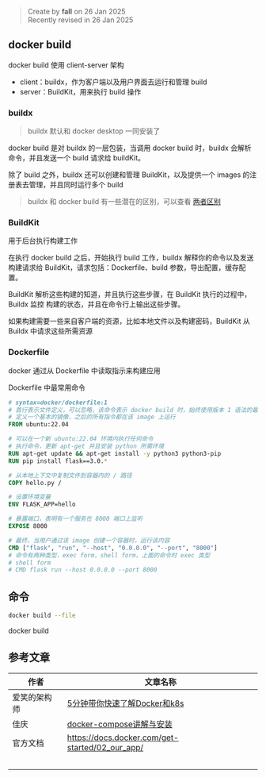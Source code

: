 > Create by **fall** on 26 Jan 2025<br/>
> Recently revised in 26 Jan 2025

## docker build

docker build 使用 client-server 架构

- client：buildx，作为客户端以及用户界面去运行和管理 build
- server：BuildKit，用来执行 build 操作

### buildx

> buildx 默认和 docker desktop 一同安装了

docker build 是对 buildx 的一层包装，当调用 docker build 时，buildx 会解析命令，并且发送一个 build 请求给 buildKit。

除了 build 之外，buildx 还可以创建和管理 BuildKit，以及提供一个 images 的注册表去管理，并且同时运行多个 build

> buildx 和 docker build 有一些潜在的区别，可以查看 [两者区别](https://docs.docker.com/build/builders/#difference-between-docker-build-and-docker-buildx-build)

### BuildKit

用于后台执行构建工作

在执行 docker build 之后，开始执行 build 工作，buildx 解释你的命令以及发送构建请求给 BuildKit，请求包括：Dockerfile、build 参数，导出配置，缓存配置。

BuildKit 解析这些构建的知道，并且执行这些步骤，在 BuildKit 执行的过程中，Buildx 监控 构建的状态，并且在命令行上输出这些步骤。

如果构建需要一些来自客户端的资源，比如本地文件以及构建密码，BuildKit 从 Buildx 中请求这些所需资源

### Dockerfile

docker 通过从 Dockerfile 中读取指示来构建应用

Dockerfile 中最常用命令

```dockerfile
# syntax=docker/dockerfile:1
# 首行表示文件定义，可以忽略，该命令表示 docker build 时，始终使用版本 1 语法的最新版本
# 定义一个基本的镜像，之后的所有指令都在该 image 上运行
FROM ubuntu:22.04

# 可以在一个新 ubuntu:22.04 环境内执行任何命令
# 执行命令，更新 apt-get 并且安装 python 所需环境
RUN apt-get update && apt-get install -y python3 python3-pip
RUN pip install flask==3.0.*

# 从本地上下文中复制文件到容器内的 / 路径
COPY hello.py /

# 设置环境变量
ENV FLASK_APP=hello

# 暴露端口，表明有一个服务在 8000 端口上监听
EXPOSE 8000

# 最终，当用户通过该 image 创建一个容器时，运行该内容
CMD ["flask", "run", "--host", "0.0.0.0", "--port", "8000"]
# 命令有两种类型，exec form，shell form，上面的命令时 exec 类型
# shell form
# CMD flask run --host 0.0.0.0 --port 8000
```





## 命令

```bash
docker build --file
```



docker build 

## 参考文章

| 作者         | 文章名称                                                     |
| ------------ | ------------------------------------------------------------ |
| 爱笑的架构师 | [5分钟带你快速了解Docker和k8s](https://juejin.cn/post/6913568633813729294) |
| 佳庆         | [docker-compose讲解与安装](https://juejin.cn/post/7220730324752859195) |
| 官方文档     | https://docs.docker.com/get-started/02_our_app/              |
|              |                                                              |
|              |                                                              |
|              |                                                              |
|              |                                                              |
|              |                                                              |

